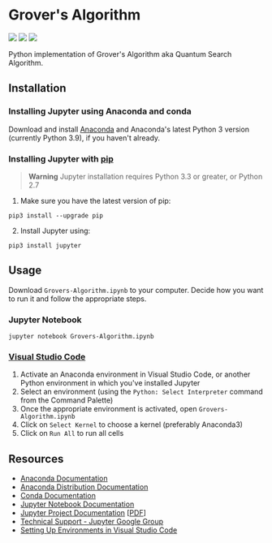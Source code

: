 # Grover's Algorithm
![](https://img.shields.io/static/v1?label=Language&message=Python+3.10.9&logo=python&color=yellow&labelColor=393939&logoColor=white)
![](https://img.shields.io/static/v1?label=Kernel&message=Anaconda3&logo=anaconda&color=39ae39&labelColor=393939&logoColor=white)
![](https://img.shields.io/static/v1?label=IDE&message=Visual+Studio+Code&logo=visual+studio+code&color=blue&labelColor=393939&logoColor=white)

Python implementation of Grover's Algorithm aka Quantum Search Algorithm.

## Installation
### Installing Jupyter using Anaconda and conda
Download and install [Anaconda](https://www.anaconda.com/download) and Anaconda's latest Python 3 version (currently Python 3.9), if you haven't already.

### Installing Jupyter with [pip](https://pip.pypa.io/en/stable/installation)
> **Warning**
> Jupyter installation requires Python 3.3 or greater, or Python 2.7
1. Make sure you have the latest version of pip:
```
pip3 install --upgrade pip
```
2. Install Jupyter using:
```
pip3 install jupyter
```

## Usage
Download `Grovers-Algorithm.ipynb` to your computer. Decide how you want to run it and follow the appropriate steps.
### Jupyter Notebook
```
jupyter notebook Grovers-Algorithm.ipynb
```

### [Visual Studio Code](https://code.visualstudio.com/docs/datascience/jupyter-notebooks)
1. Activate an Anaconda environment in Visual Studio Code, or another Python environment in which you've installed Jupyter
2. Select an environment (using the `Python: Select Interpreter` command from the Command Palette)
3. Once the appropriate environment is activated, open `Grovers-Algorithm.ipynb`
4. Click on `Select Kernel` to choose a kernel (preferably Anaconda3)
5. Click on `Run All` to run all cells

## Resources
* [Anaconda Documentation](https://docs.anaconda.com)
* [Anaconda Distribution Documentation](https://docs.continuum.io/free/anaconda)
* [Conda Documentation](https://docs.conda.io/en/latest)
* [Jupyter Notebook Documentation](https://jupyter-notebook.readthedocs.io/en/latest)
* [Jupyter Project Documentation](https://docs.jupyter.org/en/latest/index.html) [[PDF](https://buildmedia.readthedocs.org/media/pdf/jupyter/latest/jupyter.pdf)]
* [Technical Support - Jupyter Google Group](https://discourse.jupyter.org)
* [Setting Up Environments in Visual Studio Code](https://py-vscode.readthedocs.io/en/latest/files/venv.html)
